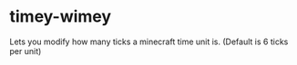 # timey-wimey
Lets you modify how many ticks a minecraft time unit is. (Default is 6 ticks per unit)
